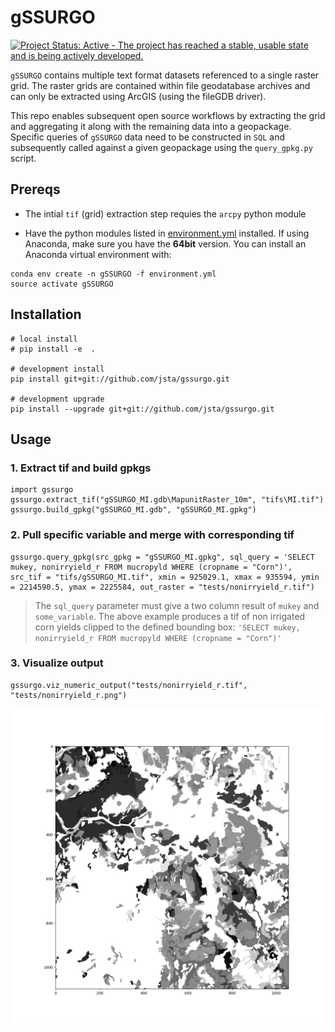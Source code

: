 # gSSURGO

[![Project Status: Active - The project has reached a stable, usable state and is being actively developed.](http://www.repostatus.org/badges/latest/active.svg)](http://www.repostatus.org/#active)

`gSSURGO` contains multiple text format datasets referenced to a single raster grid. The raster grids are contained within file geodatabase archives and  can only be extracted using ArcGIS (using the fileGDB driver).

This repo enables subsequent open source workflows by extracting the grid and aggregating it along with the remaining data into a geopackage. Specific queries of `gSSURGO` data need to be constructed in `SQL` and subsequently called against a given geopackage using the `query_gpkg.py` script.

## Prereqs

* The intial `tif` (grid) extraction step requies the `arcpy` python module

* Have the python modules listed in [environment.yml](environment.yml) installed. If using Anaconda, make sure you have the **64bit** version. You can install an Anaconda virtual environment with:

```
conda env create -n gSSURGO -f environment.yml
source activate gSSURGO
```

## Installation

```
# local install
# pip install -e  . 

# development install 
pip install git+git://github.com/jsta/gssurgo.git

# development upgrade
pip install --upgrade git+git://github.com/jsta/gssurgo.git
```

## Usage

### 1. Extract tif and build gpkgs

```
import gssurgo
gssurgo.extract_tif("gSSURGO_MI.gdb\MapunitRaster_10m", "tifs\MI.tif")
gssurgo.build_gpkg("gSSURGO_MI.gdb", "gSSURGO_MI.gpkg")
```

### 2. Pull specific variable and merge with corresponding tif

```
gssurgo.query_gpkg(src_gpkg = "gSSURGO_MI.gpkg", sql_query = 'SELECT mukey, nonirryield_r FROM mucropyld WHERE (cropname = "Corn")', src_tif = "tifs/gSSURGO_MI.tif", xmin = 925029.1, xmax = 935594, ymin = 2214590.5, ymax = 2225584, out_raster = "tests/nonirryield_r.tif")
```

> The `sql_query` parameter must give a two column result of `mukey` and `some_variable`. The above example produces a tif of non irrigated corn yields clipped to the defined bounding box: `'SELECT mukey, nonirryield_r FROM mucropyld WHERE (cropname = "Corn")'`

### 3. Visualize output

```
gssurgo.viz_numeric_output("tests/nonirryield_r.tif", "tests/nonirryield_r.png")
```

![](tests/nonirryield_r.png)
